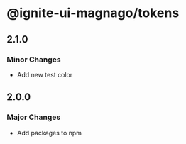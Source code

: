# @ignite-ui-magnago/tokens

## 2.1.0

### Minor Changes

- Add new test color

## 2.0.0

### Major Changes

- Add packages to npm
